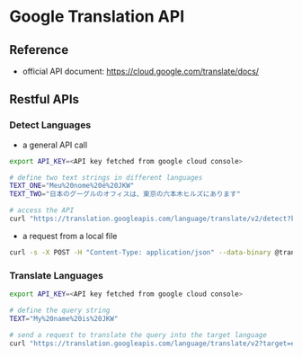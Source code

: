 # Google Translation API



## Reference



* official API document: https://cloud.google.com/translate/docs/



## Restful APIs

### Detect Languages

* a general API call

```sh
export API_KEY=<API key fetched from google cloud console>

# define two text strings in different languages
TEXT_ONE="Meu%20nome%20é%20JKW"
TEXT_TWO="日本のグーグルのオフィスは、東京の六本木ヒルズにあります"

# access the API
curl "https://translation.googleapis.com/language/translate/v2/detect?key=${API_KEY}&q=${TEXT_ONE}&q=${TEXT_TWO}"
```

* a request from a local file

```sh
curl -s -X POST -H "Content-Type: application/json" --data-binary @translation-request.json https://translation.googleapis.com/language/translate/v2?key=${API_KEY} -o translation-response.json
```

### Translate Languages

```sh
export API_KEY=<API key fetched from google cloud console>

# define the query string
TEXT="My%20name%20is%20JKW"

# send a request to translate the query into the target language
curl "https://translation.googleapis.com/language/translate/v2?target=es&key=${API_KEY}&q=${TEXT}"
```

